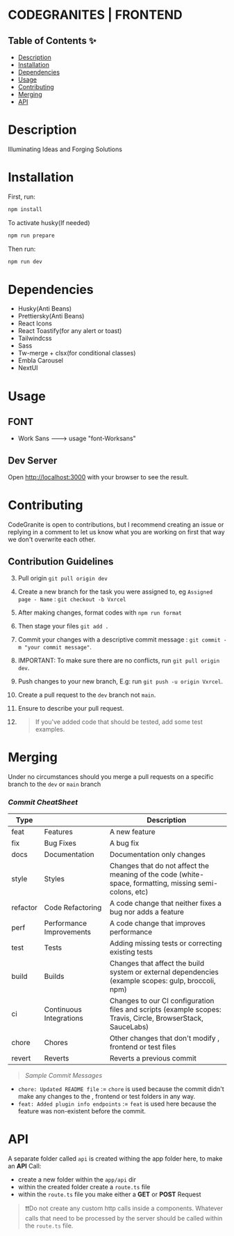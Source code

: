# CODEGRANITES | FRONTEND

## Table of Contents ✨

- [Description](#description)
- [Installation](#installation)
- [Dependencies](#dependencies)
- [Usage](#usage)
- [Contributing](#contributing)
- [Merging](#merging)
- [API](#api)

# Description

Illuminating Ideas and Forging Solutions

# Installation

First, run:

```bash
npm install
```

To activate husky(If needed)

```bash
npm run prepare
```

Then run:

```bash
npm run dev
```

# Dependencies

- Husky(Anti Beans)
- Prettiersky(Anti Beans)
- React Icons
- React Toastify(for any alert or toast)
- Tailwindcss
- Sass
- Tw-merge + clsx(for conditional classes)
- Embla Carousel
- NextUI

# Usage

## FONT

- Work Sans ---> usage "font-Worksans"

## Dev Server

Open [http://localhost:3000](http://localhost:3000) with your browser to see the result.

# Contributing

CodeGranite is open to contributions, but I recommend creating an issue or replying in a comment to let us know what you are working on first that way we don't overwrite each other.

## Contribution Guidelines

3. Pull origin `git pull origin dev`

4. Create a new branch for the task you were assigned to, eg `Assigned page - Name` : `git checkout -b Vxrcel`

5. After making changes, format codes with `npm run format`

6. Then stage your files `git add .`

7. Commit your changes with a descriptive commit message : `git commit -m "your commit message"`.

8. IMPORTANT: To make sure there are no conflicts, run `git pull origin dev`.

9. Push changes to your new branch, E.g: run `git push -u origin Vxrcel`.

10. Create a pull request to the `dev` branch not `main`.

11. Ensure to describe your pull request.

12. > If you've added code that should be tested, add some test examples.

# Merging

Under no circumstances should you merge a pull requests on a specific branch to the `dev` or `main` branch

### _Commit CheatSheet_

| Type     |                          | Description                                                                                                 |
| -------- | ------------------------ | ----------------------------------------------------------------------------------------------------------- |
| feat     | Features                 | A new feature                                                                                               |
| fix      | Bug Fixes                | A bug fix                                                                                                   |
| docs     | Documentation            | Documentation only changes                                                                                  |
| style    | Styles                   | Changes that do not affect the meaning of the code (white-space, formatting, missing semi-colons, etc)      |
| refactor | Code Refactoring         | A code change that neither fixes a bug nor adds a feature                                                   |
| perf     | Performance Improvements | A code change that improves performance                                                                     |
| test     | Tests                    | Adding missing tests or correcting existing tests                                                           |
| build    | Builds                   | Changes that affect the build system or external dependencies (example scopes: gulp, broccoli, npm)         |
| ci       | Continuous Integrations  | Changes to our CI configuration files and scripts (example scopes: Travis, Circle, BrowserStack, SauceLabs) |
| chore    | Chores                   | Other changes that don't modify , frontend or test files                                                    |
| revert   | Reverts                  | Reverts a previous commit                                                                                   |

> _Sample Commit Messages_

- `chore: Updated README file` := `chore` is used because the commit didn't make any changes to the , frontend or test folders in any way.
- `feat: Added plugin info endpoints` := `feat` is used here because the feature was non-existent before the commit.

# API

A separate folder called `api` is created withing the app folder here, to make an **API** Call:

- create a new folder within the `app/api` dir
- within the created folder create a `route.ts` file
- within the `route.ts` file you make either a **GET** or **POST** Request

> ❗❗Do not create any custom http calls inside a components. Whatever calls that need to be processed by the server should be called within the `route.ts` file.
